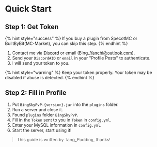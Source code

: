 # Quick Start

## Step 1: Get Token

{% hint style="success" %}
If you buy a plugin from SpecotMC or BuiltByBit(MC-Market), you can skip this step.
{% endhint %}

1. Contact me via [Discord](https://discord.gg/MZ74zFevCD) or email (Bing\_Yanchi@outlook.com).
2. Send your `Discord#ID` or `email`  in your "Profile Posts" to authenticate.
3. I will send your token to you.

{% hint style="warning" %}
Keep your token properly. Your token may be disabled if abuse is detected.
{% endhint %}

## Step 2: Fill in Profile

1. Put `BingSkyPvP-{version}.jar` into the `plugins` folder.
2. Run a server and close it.
3. Found `plugins` folder `BingSkyPvP`.
4. Fill in the `Token` sent to you in `Token` in `config.yml`.
5. Enter your MySQL information in `config.yml`.
6. Start the server, start using it!

> This guide is written by Tang_Pudding, thanks!
